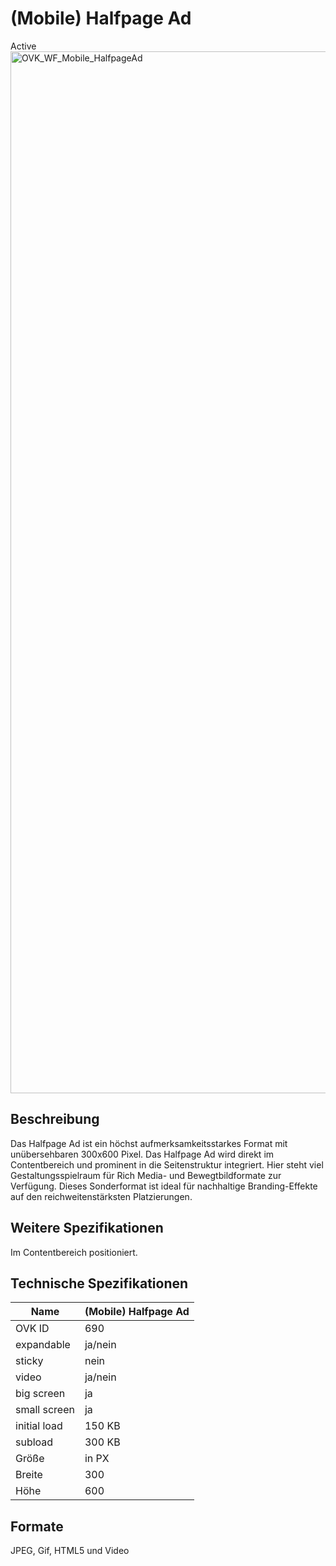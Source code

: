 # (Mobile) Halfpage Ad
<span class="badge badge--success">Active</span>
<img width="2500" height="1667" alt="OVK_WF_Mobile_HalfpageAd" src="https://github.com/user-attachments/assets/5d84f50d-96a5-4a6b-a32e-8984222eb7a9" />


## Beschreibung
Das Halfpage Ad ist ein höchst aufmerksamkeitsstarkes Format mit unübersehbaren 300x600 Pixel. Das Halfpage Ad wird direkt im Contentbereich und prominent in die Seitenstruktur integriert. Hier steht viel Gestaltungsspielraum für Rich Media- und Bewegtbildformate zur Verfügung. Dieses Sonderformat ist ideal für nachhaltige Branding-Effekte auf den reichweitenstärksten Platzierungen.

## Weitere Spezifikationen
Im Contentbereich positioniert.

## Technische Spezifikationen

| Name           | (Mobile) Halfpage Ad |
|----------------|----------------------|
| OVK ID         | 690                  |
| expandable     | ja/nein              |
| sticky         | nein                 |
| video          | ja/nein              |
| big screen     | ja                   |
| small screen   | ja                   |
| initial load   | 150 KB               |
| subload        | 300 KB               |
| Größe          | in PX                |
| Breite         | 300                  |
| Höhe           | 600                  |



## Formate
JPEG, Gif, HTML5 und Video

